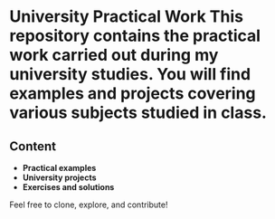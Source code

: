 # University Practical Work  This repository contains the practical work carried out during my university studies. You will find examples and projects covering various subjects studied in class.  
## Content 
- **Practical examples** 
- **University projects**
- **Exercises and solutions**

Feel free to clone, explore, and contribute!
